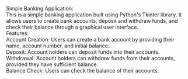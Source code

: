 Simple Banking Application: <br>
This is a simple banking application built using Python's Tkinter library.
It allows users to create bank accounts, deposit and withdraw funds, and check their balance through a graphical user interface.
<br>
Features:<br>
Account Creation: Users can create a bank account by providing their name, account number, and initial balance.<br>
Deposit: Account holders can deposit funds into their accounts.<br>
Withdrawal: Account holders can withdraw funds from their accounts, provided they have sufficient balance.<br>
Balance Check: Users can check the balance of their accounts.<br>
